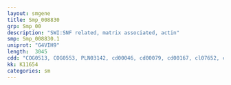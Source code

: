 ```yaml
---
layout: smgene
title: Smp_008830
grp: Smp_00
description: "SWI:SNF related, matrix associated, actin"
smp: Smp_008830.1
uniprot: "G4VIH9"
length:  3045
cdd: "COG0513, COG0553, PLN03142, cd00046, cd00079, cd00167, cl07652, cl07653, cl21455, cl21498, pfam00176, pfam00270, pfam00271, pfam09110, pfam09111, smart00487, smart00490, smart00717"
kk: K11654
categories: sm
---
```

